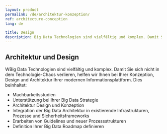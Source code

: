 ```yaml
---
layout: product
permalink: /de/architektur-konzeption/
ref: architecture-conception
lang: de

title: Design
description: Big Data Technologien sind vielfältig und komplex. Damit Sie sich nicht in dem Technologie-Chaos verlieren, helfen wir Ihnen bei Ihrer Konzeption, Design und Architektur Ihrer modernen Informationsplattform.
---
```


## Architektur und Design

WBig Data Technologien sind vielfältig und komplex. Damit Sie sich nicht in dem Technologie-Chaos verlieren, helfen wir Ihnen bei Ihrer Konzeption, Design und Architektur Ihrer modernen Informationsplattform. Dies beinhaltet:

* Machbarkeitsstudien
* Unterstützung bei Ihrer Big Data Strategie
* Architektur Design und Konzeption
* Integration der Big Data Architektur in existierende Infrastrukturen, Prozesse und Sicherheitsframeworks
* Erarbeiten von Guidelines und neuer Prozessstrukturen
* Definition Ihrer Big Data Roadmap definieren
